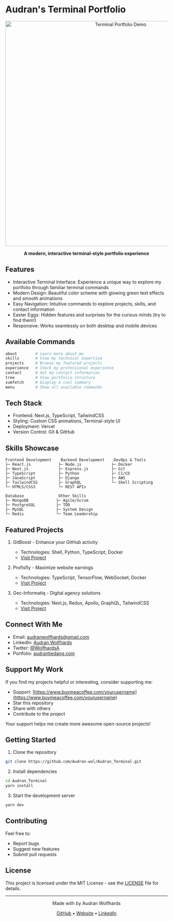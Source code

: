 # Audran's Terminal Portfolio

<div align="center">
  <img src="./demo/terminal.gif" width="700" alt="Terminal Portfolio Demo">
  <p><strong>A modern, interactive terminal-style portfolio experience</strong></p>
</div>

## Features

- Interactive Terminal Interface: Experience a unique way to explore my portfolio through familiar terminal commands
- Modern Design: Beautiful color scheme with glowing green text effects and smooth animations
- Easy Navigation: Intuitive commands to explore projects, skills, and contact information
- Easter Eggs: Hidden features and surprises for the curious minds (try to find them!)
- Responsive: Works seamlessly on both desktop and mobile devices

## Available Commands

```bash
about        # Learn more about me
skills       # View my technical expertise
projects     # Browse my featured projects
experience   # Check my professional experience
contact      # Get my contact information
tree         # View portfolio structure
sumfetch     # Display a cool summary
menu         # Show all available commands
```

## Tech Stack

- Frontend: Next.js, TypeScript, TailwindCSS
- Styling: Custom CSS animations, Terminal-style UI
- Deployment: Vercel
- Version Control: Git & GitHub

## Skills Showcase

```plaintext
Frontend Development    Backend Development    DevOps & Tools
├─ React.js            ├─ Node.js             ├─ Docker
├─ Next.js             ├─ Express.js          ├─ Git
├─ TypeScript          ├─ Python              ├─ CI/CD
├─ JavaScript          ├─ Django              ├─ AWS
├─ TailwindCSS         ├─ GraphQL             └─ Shell Scripting
└─ HTML5/CSS3          └─ REST APIs

Database               Other Skills
├─ MongoDB            ├─ Agile/Scrum
├─ PostgreSQL         ├─ TDD
├─ MySQL              ├─ System Design
└─ Redis              └─ Team Leadership
```

## Featured Projects

1. GitBoost - Enhance your GitHub activity
   - Technologies: Shell, Python, TypeScript, Docker
   - [Visit Project](https://www.gitboost.org/)

2. Profisfly - Maximize website earnings
   - Technologies: TypeScript, TensorFlow, WebSocket, Docker
   - [Visit Project](https://profitsfly.com/)

3. Gec-Informatiq - Digital agency solutions
   - Technologies: Next.js, Redux, Apollo, GraphQL, TailwindCSS
   - [Visit Project](https://gec-informatique.com/)

## Connect With Me

- Email: [audranwolfhards@gmail.com](mailto:audranwolfhards@gmail.com)
- LinkedIn: [Audran Wolfhards](https://www.linkedin.com/in/audran-wolfhards-7aab3321b/)
- Twitter: [@WolfhardsA](https://twitter.com/WolfhardsA)
- Portfolio: [audrantiedang.com](https://audrantiedang.com/#home)

## Support My Work

If you find my projects helpful or interesting, consider supporting me:

- Support: [https://www.buymeacoffee.com/yourusername](https://www.buymeacoffee.com/yourusername)
- Star this repository
- Share with others
- Contribute to the project

Your support helps me create more awesome open-source projects!

## Getting Started

1. Clone the repository
```bash
git clone https://github.com/Audran-wol/Audran_Terminal.git
```

2. Install dependencies
```bash
cd Audran_Terminal
yarn install
```

3. Start the development server
```bash
yarn dev
```

## Contributing

Feel free to:
- Report bugs
- Suggest new features
- Submit pull requests

## License

This project is licensed under the MIT License - see the [LICENSE](LICENSE) file for details.

---

<div align="center">
  <p>Made with by Audran Wolfhards</p>
  <p>
    <a href="https://github.com/Audran-wol">GitHub</a> •
    <a href="https://audrantiedang.com/#home">Website</a> •
    <a href="https://www.linkedin.com/in/audran-wolfhards-7aab3321b/">LinkedIn</a>
  </p>
</div>
